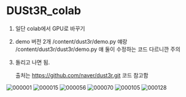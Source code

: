 # DUSt3R_colab

1. 일단 colab에서 GPU로 바꾸기
2. demo 버전 2개 /content/dust3r/demo.py 얘랑 /content/dust3r/dust3r/demo.py 얘 둘이 수정하는 코드 다르니깐 주의
3. 돌리고 나면 됨.

   출처는 https://github.com/naver/dust3r.git 코드 참고함


![000001](https://github.com/user-attachments/assets/623050a3-e69e-414d-8910-dcd15564fba4)
![000015](https://github.com/user-attachments/assets/b7c3965b-2322-4f99-acae-69a1f805f664)
![000056](https://github.com/user-attachments/assets/8622c948-525e-4295-b078-51dd90396fee)
![000070](https://github.com/user-attachments/assets/ded589d4-bf4f-4908-905d-d7a159695546)
![000105](https://github.com/user-attachments/assets/78b73f5d-7b48-44a6-b674-333532ea885b)
![000128](https://github.com/user-attachments/assets/17fecd2e-c1c9-4eef-a013-701231bfaf8d)
